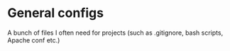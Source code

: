# General configs

A bunch of files I often need for projects (such as .gitignore, bash scripts, Apache conf etc.)